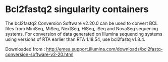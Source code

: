 # Bcl2fastq2 singularity containers

The bcl2fastq2 Conversion Software v2.20.0 can be used to convert BCL files from MiniSeq, MiSeq, NextSeq, HiSeq, iSeq and NovaSeq sequening systems. For conversion of data generated on Illumina sequencing systems using versions of RTA earlier than RTA 1.18.54, use bcl2fastq v1.8.4.


Downloaded from :  http://emea.support.illumina.com/downloads/bcl2fastq-conversion-software-v2-20.html
